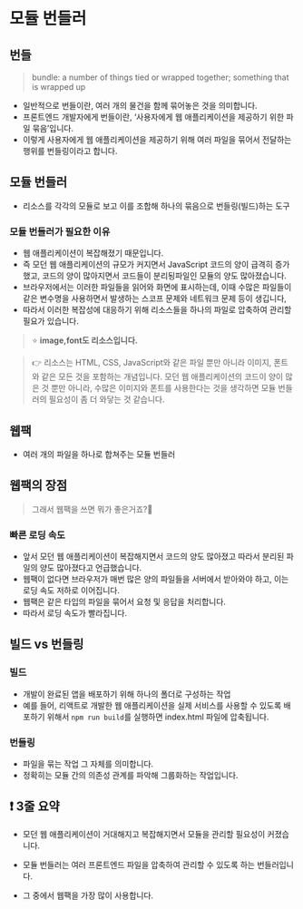 # 모듈 번들러

## 번들

> bundle: a number of things tied or wrapped together; something that is wrapped up

- 일반적으로 번들이란, 여러 개의 물건을 함께 묶어놓은 것을 의미합니다.
- 프론트엔드 개발자에게 번들이란, ‘사용자에게 웹 애플리케이션을 제공하기 위한 파일 묶음’입니다.
- 이렇게 사용자에게 웹 애플리케이션을 제공하기 위해 여러 파일을 묶어서 전달하는 행위를 번들링이라고 합니다.

## 모듈 번들러

- 리소스를 각각의 모듈로 보고 이를 조합해 하나의 묶음으로 번들링(빌드)하는 도구

### 모듈 번들러가 필요한 이유

- 웹 애플리케이션이 복잡해졌기 때문입니다.
- 즉 모던 웹 애플리케이션의 규모가 커지면서 JavaScript 코드의 양이 급격히 증가했고, 코드의 양이 많아지면서 코드들이 분리됭파일인 모듈의 양도 많아졌습니다.
- 브라우저에서는 이러한 파일들을 읽어와 화면에 표시하는데, 이때 수많은 파일들이 같은 변수명을 사용하면서 발생하는 스코프 문제와 네트워크 문제 등이 생깁니다,
- 따라서 이러한 복잡성에 대응하기 위해 리소스들을 하나의 파일로 압축하여 관리할 필요가 있습니다.

> ⭐ **image,font도 리소스입니다.**

> 👉 리소스는 HTML, CSS, JavaScript와 같은 파일 뿐만 아니라 이미지, 폰트와 같은 모든 것을 포함하는 개념입니다. 모던 웹 애플리케이션의 코드이 양이 많은 것 뿐만 아니라, 수많은 이미지와 폰트를 사용한다는 것을 생각하면 모듈 번들러의 필요성이 좀 더 와닿는 것 같습니다.

## 웹팩

- 여러 개의 파일을 하나로 합쳐주는 모듈 번들러

## 웹팩의 장점

> 그래서 웹팩을 쓰면 뭐가 좋은거죠?🧐

### 빠른 로딩 속도

- 앞서 모던 웹 애플리케이션이 복잡해지면서 코드의 양도 많아졌고 따라서 분리된 파일의 양도 많아졌다고 언급했습니다.
- 웹팩이 없다면 브라우저가 매번 많은 양의 파일들을 서버에서 받아와야 하고, 이는 로딩 속도 저하로 이어집니다.
- 웹팩은 같은 타입의 파일을 묶어서 요청 및 응답을 처리합니다.
- 따라서 로딩 속도가 빨라집니다.

## 빌드 vs 번들링

### 빌드

- 개발이 완료된 앱을 배포하기 위해 하나의 폴더로 구성하는 작업
- 예를 들어, 리액트로 개발한 웹 애플리케이션을 실제 서비스를 사용할 수 있도록 배포하기 위해서 `npm run build`를 실행하면 index.html 파일에 압축됩니다.

### 번들링

- 파일을 묶는 작업 그 자체를 의미합니다.
- 정확히는 모듈 간의 의존성 관계를 파악해 그룹화하는 작업입니다.

## ❗️ 3줄 요약

- 모던 웹 애플리케이션이 거대해지고 복잡해지면서 모듈을 관리할 필요성이 커졌습니다.

- 모듈 번들러는 여러 프론트엔드 파일을 압축하여 관리할 수 있도록 하는 번들러입니다.

- 그 중에서 웹팩을 가장 많이 사용합니다.
